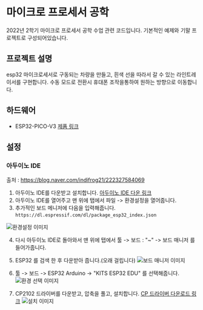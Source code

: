 # 마이크로 프로세서 공학
2022년 2학기 마이크로 프로세서 공학 수업 관련 코드입니다. 기본적인 예제와 기말 프로젝트로 구성되어있습니다.

## 프로젝트 설명
esp32 마이크로세서로 구동되는 차량을 만들고, 흰색 선을 따라서 갈 수 있는 라인트레이서를 구현합니다. 수동 모드로 전환시 휴대폰 조작을통하여 원하는 방향으로 이동합니다.

## 하드웨어
- ESP32-PICO-V3  [제품 링크](https://www.indifrog.co.kr/product/ifzero-board-lite-%EC%95%84%EB%91%90%EC%9D%B4%EB%85%B8-%ED%98%B8%ED%99%98-%EB%B8%94%EB%A3%A8%ED%88%AC%EC%8A%A4-%EC%99%80%EC%9D%B4%ED%8C%8C%EC%9D%B4-%EB%AA%A8%EB%93%88-%EB%B3%B4%EB%93%9C-%EC%95%84%EB%91%90%EC%9D%B4%EB%85%B8cc%EB%A7%88%EC%9D%B4%ED%81%AC%EB%A1%9C%ED%8C%8C%EC%9D%B4%EC%8D%AC/107/category/49/display/1/)

## 설정
### 아두이노 IDE
출처 : https://blog.naver.com/indifrog21/222327584069
1. 아두이노 IDE를 다운받고 설치합니다. [아두이노 IDE 다운 링크](https://www.arduino.cc/en/software)
2. 아두이노 IDE를 열어주고 맨 위에 탭에서 파일 -> 환경설정을 열어줍니다.
3. 추가적인 보드 메니저에 다음을 입력해줍니다. ```https://dl.espressif.com/dl/package_esp32_index.json```  

![환경설정 이미지](https://github.com/uichan8/esp32_MicroProcesser2022_2/blob/main/images/%ED%99%98%EA%B2%BD%EC%84%A4%EC%A0%95.png)  
  
4. 다시 아두이노 IDE로 돌아와서 맨 위에 탭에서 툴 -> 보드 : "~" -> 보드 매니저 를 들어가줍니다.  
5. ESP32 를 검색 한 후 다운받아 줍니다.(오래 걸립니다)
![보드 매니저 이미지](https://github.com/uichan8/esp32_MicroProcesser2022_2/blob/main/images/%EB%B3%B4%EB%93%9C%20%EB%A7%A4%EB%8B%88%EC%A0%80.png)  
  
6. 툴 -> 보드 -> ESP32 Arduino -> "KITS ESP32 EDU" 를 선택해줍니다.
![환경 선택 이미지](https://github.com/uichan8/esp32_MicroProcesser2022_2/blob/main/images/%ED%99%98%EA%B2%BD%20%EC%84%A0%ED%83%9D.png)  
  
7. CP2102 드라이버를 다운받고, 압축을 풀고, 설치합니다. [CP 드라이버 다운로드 링크](https://www.silabs.com/developers/usb-to-uart-bridge-vcp-drivers?tab=downloads)
![설치 이미지](https://github.com/uichan8/esp32_MicroProcesser2022_2/blob/main/images/CP2102%EC%84%A4%EC%B9%98.png)  


